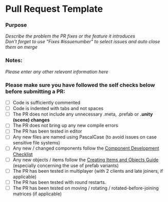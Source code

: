 # Pull Request Template

### Purpose
_Describe the problem the PR fixes or the feature it introduces_<br>
_Don't forget to use "Fixes #issuenumber" to select issues and auto close them on merge_

### Notes:
_Please enter any other relevant information here_

### Please make sure you have followed the self checks below before submitting a PR:

- [ ] Code is sufficiently commented
- [ ] Code is indented with tabs and not spaces
- [ ] The PR does not include any unnecessary .meta, .prefab or <b>.unity (scene) changes</b>
- [ ] The PR does not bring up any new compile errors
- [ ] The PR has been tested in editor
- [ ] Any new files are named using PascalCase (to avoid issues on case sensitive file systems)
- [ ] Any new / changed components follow the [Component Development Checklist](https://github.com/unitystation/unitystation/wiki/Component-Development-Checklist)
- [ ] Any new objects / items follow the [Creating Items and Objects Guide](https://github.com/unitystation/unitystation/wiki/Creating-Items-and-Objects%3A-Now-With-Prefab-Variants) (especially concerning the use of prefab variants)
- [ ] The PR has been tested in multiplayer (with 2 clients and late joiners, if applicable)
- [ ] The PR has been tested with round restarts.
- [ ] The PR has been tested on moving / rotating / rotated-before-joining matrices (if applicable)
